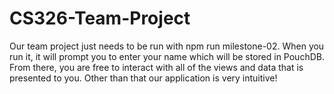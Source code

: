 # CS326-Team-Project

Our team project just needs to be run with npm run milestone-02. When you run it, it will prompt you to enter your name 
which will be stored in PouchDB. From there, you are free to interact with all of the views and data that is presented to you. Other
than that our application is very intuitive! 

